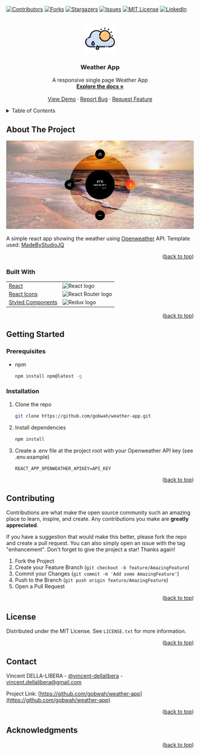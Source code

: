 <!-- Improved compatibility of back to top link: See: https://github.com/othneildrew/Best-README-Template/pull/73 -->

<a id="readme-top"></a>

<!--
*** Thanks for checking out the Best-README-Template. If you have a suggestion
*** that would make this better, please fork the repo and create a pull request
*** or simply open an issue with the tag "enhancement".
*** Don't forget to give the project a star!
*** Thanks again! Now go create something AMAZING! :D
-->

<!-- PROJECT SHIELDS -->
<!--
*** I'm using markdown "reference style" links for readability.
*** Reference links are enclosed in brackets [ ] instead of parentheses ( ).
*** See the bottom of this document for the declaration of the reference variables
*** for contributors-url, forks-url, etc. This is an optional, concise syntax you may use.
*** https://www.markdownguide.org/basic-syntax/#reference-style-links
-->

[![Contributors][contributors-shield]][contributors-url]
[![Forks][forks-shield]][forks-url]
[![Stargazers][stars-shield]][stars-url]
[![Issues][issues-shield]][issues-url]
[![MIT License][license-shield]][license-url]
[![LinkedIn][linkedin-shield]][linkedin-url]

<!--

TAGS

https://gobwah.github.io/weather-app/
https://github.com/gobwah/weather-app/blob/master/src/assets/logo.png
gobwah
weather-app
Weather App
A responsive single page Weather App

-->

<!-- PROJECT LOGO -->
<br />
<div align="center">
  <a href="https://gobwah.github.io/weather-app/">
    <img src="public/logo192.png" alt="Logo" width="80" height="80">
  </a>

<h3 align="center">Weather App</h3>

  <p align="center">
    A responsive single page Weather App
    <br />
    <a href="https://github.com/gobwah/weather-app"><strong>Explore the docs »</strong></a>
    <br />
    <br />
    <a href="https://gobwah.github.io/weather-app/">View Demo</a>
    ·
    <a href="https://github.com/gobwah/weather-app/issues">Report Bug</a>
    ·
    <a href="https://github.com/gobwah/weather-app/issues">Request Feature</a>
  </p>
</div>

<!-- TABLE OF CONTENTS -->
<details>
  <summary>Table of Contents</summary>
  <ol>
    <li>
      <a href="#about-the-project">About The Project</a>
      <ul>
        <li>
        <a href="#built-with">Built With</a></li>
    </li>
    <li>
      <a href="#getting-started">Getting Started</a>
      <ul>
        <li><a href="#prerequisites">Prerequisites</a></li>
        <li><a href="#installation">Installation</a></li>
      </ul>
    </li>
    <li><a href="#contributing">Contributing</a></li>
    <li><a href="#license">License</a></li>
    <li><a href="#contact">Contact</a></li>
    <li><a href="#acknowledgments">Acknowledgments</a></li>
  </ol>
</details>

<!-- ABOUT THE PROJECT -->

## About The Project

[![Weather App Screen Shot][product-screenshot]](https://gobwah.github.io/weather-app/)

A simple react app showing the weather using [Openweather](https://openweathermap.org/current) API. Template used: [MadeByStudioJQ](https://dribbble.com/shots/1582109-Weather-Dashboard-Fullscreen-ALL-GIF)

<p align="right">(<a href="#readme-top">back to top</a>)</p>

### Built With


|||
|-|-|
| [React](https://reactjs.org/) | <img src="https://avatars.githubusercontent.com/u/6412038?s=280&v=4" alt="React logo" width="50" height="50"/> |
| [React Icons](https://react-icons.github.io/react-icons/) | <img src="https://camo.githubusercontent.com/48d099290b4cb2d7937bcd96e8497cf1845b54a810a6432c70cf944b60b40c77/68747470733a2f2f7261776769742e636f6d2f676f72616e67616a69632f72656163742d69636f6e732f6d61737465722f72656163742d69636f6e732e737667" alt="React Router logo" width="50" height="50"/> |
| [Styled Components](https://styled-components.com/) | <img src="https://raw.githubusercontent.com/styled-components/brand/master/styled-components.png" alt="Redux logo" width="50" height="50"/> |

<p align="right">(<a href="#readme-top">back to top</a>)</p>

<!-- GETTING STARTED -->

## Getting Started

### Prerequisites

-   npm
    ```sh
    npm install npm@latest -g
    ```

### Installation

1. Clone the repo
    ```sh
    git clone https://github.com/gobwah/weather-app.git
    ```
2. Install dependencies
    ```sh
    npm install
    ```
3. Create a .env file at the project root with your Openweather API key (see .env.example)
    ```env
    REACT_APP_OPENWEATHER_APIKEY=API_KEY
    ```

<p align="right">(<a href="#readme-top">back to top</a>)</p>

<!-- CONTRIBUTING -->

## Contributing

Contributions are what make the open source community such an amazing place to learn, inspire, and create. Any contributions you make are **greatly appreciated**.

If you have a suggestion that would make this better, please fork the repo and create a pull request. You can also simply open an issue with the tag "enhancement".
Don't forget to give the project a star! Thanks again!

1. Fork the Project
2. Create your Feature Branch (`git checkout -b feature/AmazingFeature`)
3. Commit your Changes (`git commit -m 'Add some AmazingFeature'`)
4. Push to the Branch (`git push origin feature/AmazingFeature`)
5. Open a Pull Request

<p align="right">(<a href="#readme-top">back to top</a>)</p>

<!-- LICENSE -->

## License

Distributed under the MIT License. See `LICENSE.txt` for more information.

<p align="right">(<a href="#readme-top">back to top</a>)</p>

<!-- CONTACT -->

## Contact

Vincent DELLA-LIBERA - [@vincent-dellalibera](https://linkedin.com/in/vincent-dellalibera) - vincent.dellalibera@gmail.com

Project Link: [https://github.com/gobwah/weather-app](https://github.com/gobwah/weather-app)

<p align="right">(<a href="#readme-top">back to top</a>)</p>

<!-- ACKNOWLEDGMENTS -->

## Acknowledgments


<p align="right">(<a href="#readme-top">back to top</a>)</p>

<!-- MARKDOWN LINKS & IMAGES -->
<!-- https://www.markdownguide.org/basic-syntax/#reference-style-links -->

[contributors-shield]: https://img.shields.io/github/contributors/gobwah/weather-app.svg?style=for-the-badge
[contributors-url]: https://github.com/gobwah/weather-app/graphs/contributors

[forks-shield]: https://img.shields.io/github/forks/gobwah/weather-app.svg?style=for-the-badge
[forks-url]: https://github.com/gobwah/weather-app/network/members

[stars-shield]: https://img.shields.io/github/stars/gobwah/weather-app.svg?style=for-the-badge
[stars-url]: https://github.com/gobwah/weather-app/stargazers

[issues-shield]: https://img.shields.io/github/issues/gobwah/weather-app.svg?style=for-the-badge
[issues-url]: https://github.com/gobwah/weather-app/issues

[license-shield]: https://img.shields.io/github/license/gobwah/weather-app.svg?style=for-the-badge
[license-url]: https://github.com/gobwah/weather-app/blob/master/LICENSE.txt

[linkedin-shield]: https://img.shields.io/badge/-LinkedIn-black.svg?style=for-the-badge&logo=linkedin&colorB=555
[linkedin-url]: https://linkedin.com/in/vincent-dellalibera

[product-screenshot]: public/screenshot.jpg
